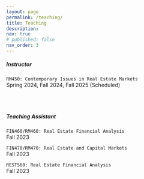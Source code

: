 ```yaml
---
layout: page
permalink: /teaching/
title: Teaching
description:
nav: true
# published: false
nav_order: 3
---
```


##### **Instructor**

`RM450: Contemporary Issues in Real Estate Markets`  
Spring 2024, Fall 2024, Fall 2025 (Scheduled)

<br><br>

##### **Teaching Assistant**

`FIN460/RM460: Real Estate Financial Analysis`  
Fall 2023

`FIN470/RM470: Real Estate and Capital Markets`  
Fall 2023

`REST560: Real Estate Financial Analysis`  
Fall 2023